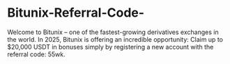 # Bitunix-Referral-Code-
Welcome to Bitunix – one of the fastest-growing derivatives exchanges in the world. In 2025, Bitunix is offering an incredible opportunity: Claim up to $20,000 USDT in bonuses simply by registering a new account with the referral code: 55wk.
